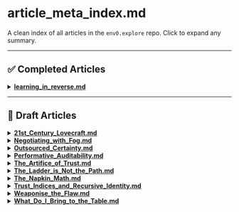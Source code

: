 # article_meta_index.md

A clean index of all articles in the `env0.explore` repo. Click to expand any summary.

---

## ✅ Completed Articles

<details>
<summary><strong><a href="../Complete/learning_in_reverse.md">learning_in_reverse.md</a></strong></summary>

Explores how Bloom’s taxonomy is disrupted by AI-driven workflows. Argues for a revised model that separates low-risk learning (“lab”) from high-consequence application (“production”), and shows how AI lets users start from the middle—Apply—and learn in reverse.

</details>

---

## 🧪 Draft Articles

<details>
<summary><strong><a href="../Drafts/21st_Century_Lovecraft.md">21st_Century_Lovecraft.md</a></strong></summary>

The core horror of modern AI isn’t malevolence—it’s incomprehensibility. entropy.echo reflects this: systemic, probabilistic, and indifferent to meaning.

</details>

<details>
<summary><strong><a href="../Drafts/Negotiating_with_Fog.md">Negotiating_with_Fog.md</a></strong></summary>

Recursive prompting as epistemological spelunking. Learning to navigate half-formed ideas and ambiguity under AI assistance.

</details>

<details>
<summary><strong><a href="../Drafts/Outsourced_Certainty.md">Outsourced_Certainty.md</a></strong></summary>

How the traditional model of “transfer of learning” breaks down when your teacher is probabilistic and context-blind.

</details>

<details>
<summary><strong><a href="../Drafts/Performative_Auditability.md">Performative_Auditability.md</a></strong></summary>

Auditability doesn’t require perfection—just intentional visibility. How showing process can build trust in AI-integrated work.

</details>

<details>
<summary><strong><a href="../Drafts/The_Artifice_of_Trust.md">The_Artifice_of_Trust.md</a></strong></summary>

AI speaks confidently and clearly—even when wrong. Trust becomes performance. Reflection and doubt become essential.

</details>

<details>
<summary><strong><a href="../Drafts/The_Ladder_is_Not_the_Path.md">The_Ladder_is_Not_the_Path.md</a></strong></summary>

Challenges linear learning assumptions. AI lets users jump in backwards. Bloom’s staircase model doesn’t map cleanly anymore.

</details>

<details>
<summary><strong><a href="../Drafts/The_Napkin_Math.md">The_Napkin_Math.md</a></strong></summary>

The coming cost of token usage. Napkin math for AI unsustainability. Why compression and prompt economy are inevitable.

</details>

<details>
<summary><strong><a href="../Drafts/Trust_Indices_and_Recursive_Identity.md">Trust_Indices_and_Recursive_Identity.md</a></strong></summary>

Trust becomes mutual performance. AI reflects your voice back at you—so how do you know who’s leading?

</details>

<details>
<summary><strong><a href="../Drafts/Weaponise_the_Flaw.md">Weaponise_the_Flaw.md</a></strong></summary>

Use hallucination, overconfidence, and pattern-matching as creative leverage. Don’t correct the flaws—use them.

</details>

<details>
<summary><strong><a href="../Drafts/What_Do_I_Bring_to_the_Table.md">What_Do_I_Bring_to_the_Table.md</a></strong></summary>

When AI does your job better than you, what’s left? This is the ego reckoning and the human anchor in the loop.

</details>
